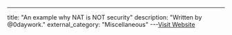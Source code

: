 ---
title: "An example why NAT is NOT security"
description: "Written by @0daywork."
external_category: "Miscellaneous"
---[Visit Website](https://0day.work/an-example-why-nat-is-not-security/)

